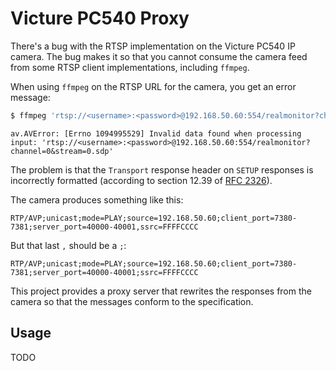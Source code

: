 # Victure PC540 Proxy

There's a bug with the RTSP implementation on the Victure PC540 IP camera. The bug makes it so that you cannot consume the camera feed from some RTSP client implementations, including `ffmpeg`.

When using `ffmpeg` on the RTSP URL for the camera, you get an error message:

```sh
$ ffmpeg 'rtsp://<username>:<password>@192.168.50.60:554/realmonitor?channel=0&stream=0.sdp'
```

```
av.AVError: [Errno 1094995529] Invalid data found when processing input: 'rtsp://<username>:<password>@192.168.50.60:554/realmonitor?channel=0&stream=0.sdp'
```

The problem is that the `Transport` response header on `SETUP` responses is incorrectly formatted (according to section 12.39 of [RFC 2326][]).

[RFC 2326]: https://tools.ietf.org/html/rfc2326#page-58

The camera produces something like this:

```
RTP/AVP;unicast;mode=PLAY;source=192.168.50.60;client_port=7380-7381;server_port=40000-40001,ssrc=FFFFCCCC
```

But that last `,` should be a `;`:

```
RTP/AVP;unicast;mode=PLAY;source=192.168.50.60;client_port=7380-7381;server_port=40000-40001;ssrc=FFFFCCCC
```

This project provides a proxy server that rewrites the responses from the camera so that the messages conform to the specification.

## Usage

TODO

